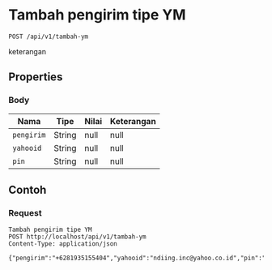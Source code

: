 # Tambah pengirim tipe YM
```http
POST /api/v1/tambah-ym
```
keterangan
## Properties
### Body
Nama | Tipe | Nilai | Keterangan
--- | --- | --- | ---
<code>pengirim</code> | String | null | null
<code>yahooid</code> | String | null | null
<code>pin</code> | String | null | null
## Contoh
### Request
```http
Tambah pengirim tipe YM
POST http://localhost/api/v1/tambah-ym
Content-Type: application/json

{"pengirim":"+6281935155404","yahooid":"ndiing.inc@yahoo.co.id","pin":"1234"}
```
